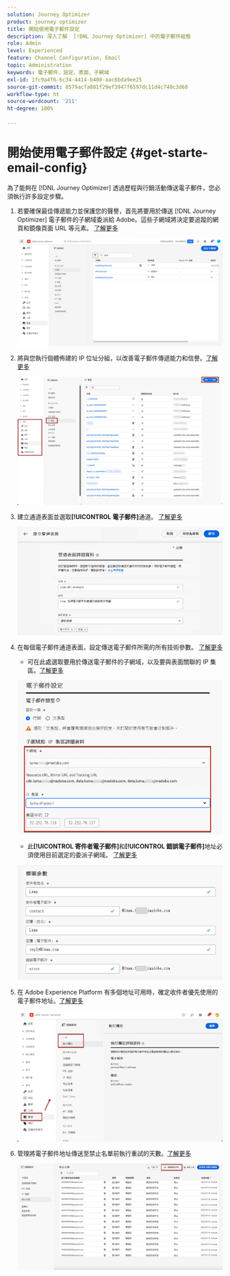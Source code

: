 ```yaml
---
solution: Journey Optimizer
product: journey optimizer
title: 開始使用電子郵件設定
description: 深入了解  [!DNL Journey Optimizer] 中的電子郵件組態
role: Admin
level: Experienced
feature: Channel Configuration, Email
topic: Administration
keywords: 電子郵件、設定、表面、子網域
exl-id: 1fc9a4f6-6c34-4414-b400-aac6bda9ee25
source-git-commit: 8579acfa881f29ef3947f6597dc11d4c740c3d68
workflow-type: ht
source-wordcount: '211'
ht-degree: 100%

---
```


# 開始使用電子郵件設定 {#get-starte-email-config}

為了能夠在 [!DNL Journey Optimizer] 透過歷程與行銷活動傳送電子郵件，您必須執行許多設定步驟。

1. 若要確保最佳傳遞能力並保護您的聲譽，首先將要用於傳送 [!DNL Journey Optimizer] 電子郵件的子網域委派給 Adobe。這些子網域將決定要追蹤的網頁和鏡像頁面 URL 等元素。 [了解更多](../configuration/about-subdomain-delegation.md)

   ![](../configuration/assets/subdomain-list.png)

1. 將與您執行個體佈建的 IP 位址分組，以改善電子郵件傳遞能力和信譽。[了解更多](../configuration/ip-pools.md)

   ![](../configuration/assets/ip-pool-create.png)

1. 建立通道表面並選取&#x200B;**[!UICONTROL 電子郵件]**&#x200B;通道。 [了解更多](../configuration/channel-surfaces.md)


   ![](../configuration/assets/preset-general.png)

1. 在每個電子郵件通道表面，設定傳送電子郵件所需的所有技術參數。 [了解更多](email-settings.md)

   * 可在此處選取要用於傳送電子郵件的子網域，以及要與表面關聯的 IP 集區。[了解更多](email-settings.md#subdomains-and-ip-pools)

   ![](assets/preset-subdomain-ip-pool.png)

   * 此&#x200B;**[!UICONTROL 寄件者電子郵件]**&#x200B;和&#x200B;**[!UICONTROL 錯誤電子郵件]**&#x200B;地址必須使用目前選定的委派子網域。 [了解更多](email-settings.md#email-header)

   ![](assets/preset-header.png)

1. 在 Adobe Experience Platform 有多個地址可用時，確定收件者優先使用的電子郵件地址。[了解更多](../configuration/primary-email-addresses.md)

   ![](../configuration/assets/primary-address-execution-fields.png)

1. 管理將電子郵件地址傳送至禁止名單前執行重試的天數。[了解更多](../configuration/manage-suppression-list.md)

   ![](../configuration/assets/suppression-list-edit-retries.png)
